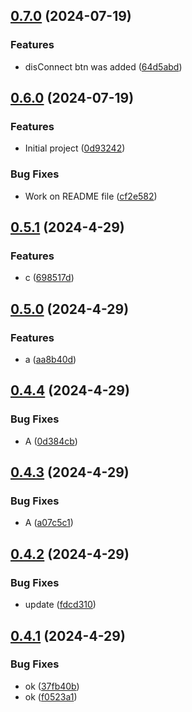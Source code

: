 

## [0.7.0](https://github.com/alirezamajdi/MINT-NFT/compare/0.6.0...0.7.0) (2024-07-19)


### Features

* disConnect btn was added ([64d5abd](https://github.com/alirezamajdi/MINT-NFT/commit/64d5abdffa845308747ab5a7865e487afbc79ec2))

## [0.6.0](https://github.com/alirezamajdi/MINT-NFT/compare/0.5.1...0.6.0) (2024-07-19)


### Features

* Initial project ([0d93242](https://github.com/alirezamajdi/MINT-NFT/commit/0d93242a6317af3486c48fdaa679936bb0a8c3e1))


### Bug Fixes

* Work on README file ([cf2e582](https://github.com/alirezamajdi/MINT-NFT/commit/cf2e58207660d6de20455722961ce2d8a458c448))

## [0.5.1](https://github.com/alirezamajdi/Next.js-14/compare/0.5.0...0.5.1) (2024-4-29)


### Features

* c ([698517d](https://github.com/alirezamajdi/Next.js-14/commit/698517d81de132f852d806ad805996b20321c809))

## [0.5.0](https://github.com/alirezamajdi/Next.js-14/compare/0.4.4...0.5.0) (2024-4-29)


### Features

* a ([aa8b40d](https://github.com/alirezamajdi/Next.js-14/commit/aa8b40d9cccc5fd2f2c62ae7b2f78bc54b6e43e1))

## [0.4.4](https://github.com/alirezamajdi/Next.js-14/compare/0.4.3...0.4.4) (2024-4-29)


### Bug Fixes

* A ([0d384cb](https://github.com/alirezamajdi/Next.js-14/commit/0d384cb22f4ed7123965fd034634a1ad0f02ccc8))

## [0.4.3](https://github.com/alirezamajdi/Next.js-14/compare/0.4.2...0.4.3) (2024-4-29)


### Bug Fixes

* A ([a07c5c1](https://github.com/alirezamajdi/Next.js-14/commit/a07c5c1bae0972408cbe94f1c3d947e0a8115400))

## [0.4.2](https://github.com/alirezamajdi/Next.js-14/compare/0.4.1...0.4.2) (2024-4-29)


### Bug Fixes

* update ([fdcd310](https://github.com/alirezamajdi/Next.js-14/commit/fdcd31029b2ce76fe9e01484b1c86c2d38f97664))

## [0.4.1](https://github.com/alirezamajdi/Next.js-14/compare/0.3.0...0.4.1) (2024-4-29)


### Bug Fixes

* ok ([37fb40b](https://github.com/alirezamajdi/Next.js-14/commit/37fb40b7782320a6900f0d767e2d81f0cf8a027c))
* ok ([f0523a1](https://github.com/alirezamajdi/Next.js-14/commit/f0523a1b0a2a2a38b9c065b787c5c5093fe105fc))
